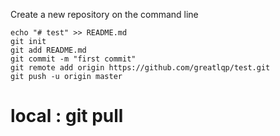 Create a new repository on the command line
```
echo "# test" >> README.md
git init
git add README.md
git commit -m "first commit"
git remote add origin https://github.com/greatlqp/test.git
git push -u origin master
```

# local : git pull
